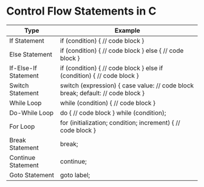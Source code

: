 # Control Flow Statements in C

| Type                | Example                                          |
|---------------------|--------------------------------------------------|
| If Statement        | if (condition) { // code block }                 |
| Else Statement      | if (condition) { // code block } else { // code block } |
| If-Else-If Statement| if (condition) { // code block } else if (condition) { // code block } |
| Switch Statement    | switch (expression) { case value: // code block break; default: // code block } |
| While Loop          | while (condition) { // code block }              |
| Do-While Loop       | do { // code block } while (condition);          |
| For Loop            | for (initialization; condition; increment) { // code block } |
| Break Statement     | break;                                           |
| Continue Statement  | continue;                                        |
| Goto Statement      | goto label;                                      |
